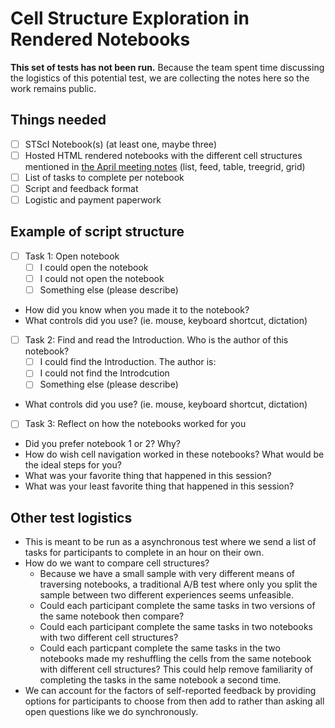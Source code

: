 # Cell Structure Exploration in Rendered Notebooks

**This set of tests has not been run.** Because the team spent time discussing the logistics of this potential test, we are collecting the notes here so the work remains public.

## Things needed

- [ ] STScI Notebook(s) (at least one, maybe three)
- [ ] Hosted HTML rendered notebooks with the different cell structures mentioned in [the April meeting notes](../../notes/2023-04-25.md) (list, feed, table, treegrid, grid)
- [ ] List of tasks to complete per notebook
- [ ] Script and feedback format
- [ ] Logistic and payment paperwork

## Example of script structure

- [ ] Task 1: Open notebook
    - [ ] I could open the notebook
    - [ ] I could not open the notebook
    - [ ] Something else (please describe)

- How did you know when you made it to the notebook? 
- What controls did you use? (ie. mouse, keyboard shortcut, dictation)

- [ ] Task 2: Find and read the Introduction. Who is the author of this notebook?
    - [ ] I could find the Introduction. The author is:
    - [ ] I could not find the Introdcution
    - [ ] Something else (please describe)

- What controls did you use? (ie. mouse, keyboard shortcut, dictation)

- [ ] Task 3: Reflect on how the notebooks worked for you

- Did you prefer notebook 1 or 2? Why?
- How do wish cell navigation worked in these notebooks? What would be the ideal steps for you?
- What was your favorite thing that happened in this session?
- What was your least favorite thing that happened in this session? 

## Other test logistics

- This is meant to be run as a asynchronous test where we send a list of tasks for participants to complete in an hour on their own.
- How do we want to compare cell structures? 
    - Because we have a small sample with very different means of traversing notebooks, a traditional A/B test where only you split the sample between two different experiences seems unfeasible.
    - Could each participant complete the same tasks in two versions of the same notebook then compare?
    - Could each participant complete the same tasks in two notebooks with two different cell structures?
    - Could each particpant complete the same tasks in the two notebooks made my reshuffling the cells from the same notebook with different cell structures? This could help remove familiarity of completing the tasks in the same notebook a second time.
- We can account for the factors of self-reported feedback by providing options for participants to choose from then add to rather than asking all open questions like we do synchronously. 